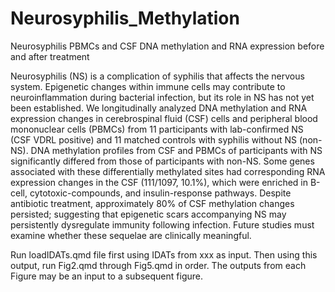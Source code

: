 # Neurosyphilis_Methylation
Neurosyphilis PBMCs and CSF DNA methylation and RNA expression before and after treatment

Neurosyphilis (NS) is a complication of syphilis that affects the nervous system. Epigenetic changes within immune cells may contribute to neuroinflammation during bacterial infection, but its role in NS has not yet been established. We longitudinally analyzed DNA methylation and RNA expression changes in cerebrospinal fluid (CSF) cells and peripheral blood mononuclear cells (PBMCs) from 11 participants with lab-confirmed NS (CSF VDRL positive) and 11 matched controls with syphilis without NS (non-NS). DNA methylation profiles from CSF and PBMCs of participants with NS significantly differed from those of participants with non-NS. Some genes associated with these differentially methylated sites had corresponding RNA expression changes in the CSF (111/1097, 10.1%), which were enriched in B-cell, cytotoxic-compounds, and insulin-response pathways. Despite antibiotic treatment, approximately 80% of CSF methylation changes persisted; suggesting that epigenetic scars accompanying NS may persistently dysregulate immunity following infection. Future studies must examine whether these sequelae are clinically meaningful.

Run loadIDATs.qmd file first using IDATs from xxx as input.  Then using this output, run Fig2.qmd through Fig5.qmd in order.  The outputs from each Figure may be an input to a subsequent figure.
